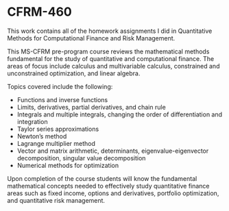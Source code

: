 # CFRM-460

This work contains all of the homework assignments I did in Quantitative Methods for Computational Finance and Risk Management.

This MS-CFRM pre-program course reviews the mathematical methods fundamental for the study of quantitative and computational finance. The areas of focus include calculus and multivariable calculus, constrained and unconstrained optimization, and linear algebra.

Topics covered include the following:
* Functions and inverse functions
* Limits, derivatives, partial derivatives, and chain rule
* Integrals and multiple integrals, changing the order of differentiation and integration
* Taylor series approximations
* Newton’s method
* Lagrange multiplier method
* Vector and matrix arithmetic, determinants, eigenvalue-eigenvector decomposition, singular value decomposition
* Numerical methods for optimization

Upon completion of the course students will know the fundamental mathematical concepts needed to 
effectively study quantitative finance areas such as fixed income, options and derivatives, portfolio optimization, 
and quantitative risk management.
